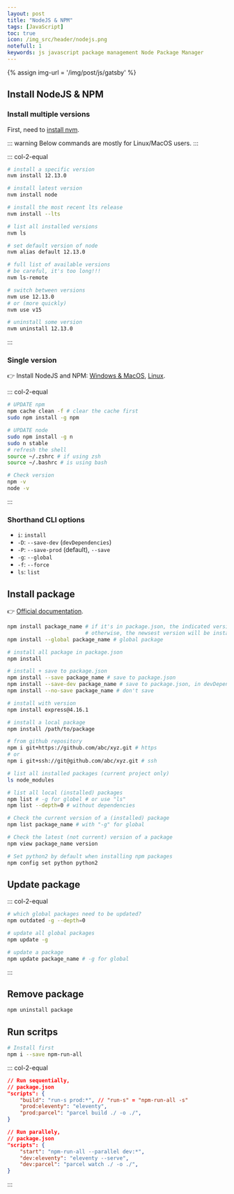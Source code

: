 ```yaml
---
layout: post
title: "NodeJS & NPM"
tags: [JavaScript]
toc: true
icon: /img_src/header/nodejs.png
notefull: 1
keywords: js javascript package management Node Package Manager
---
```


{% assign img-url = '/img/post/js/gatsby' %}

## Install NodeJS & NPM

### Install multiple versions

First, need to [install nvm](https://github.com/nvm-sh/nvm).

::: warning
Below commands are mostly for Linux/MacOS users.
:::

::: col-2-equal
``` bash
# install a specific version
nvm install 12.13.0
```

``` bash
# install latest version
nvm install node
```

``` bash
# install the most recent lts release
nvm install --lts
```

``` bash
# list all installed versions
nvm ls
```

``` bash
# set default version of node
nvm alias default 12.13.0
```

``` bash
# full list of available versions
# be careful, it's too long!!!
nvm ls-remote
```

``` bash
# switch between versions
nvm use 12.13.0
# or (more quickly)
nvm use v15
```

``` bash
# uninstall some version
nvm uninstall 12.13.0
```
:::



### Single version

:point_right: Install NodeJS and NPM: [Windows & MacOS](https://nodejs.org/en/download), [Linux](https://github.com/nodesource/distributions/blob/master/README.md#installation-instructions).

::: col-2-equal
``` bash
# UPDATE npm
npm cache clean -f # clear the cache first
sudo npm install -g npm
```

``` bash
# UPDATE node
sudo npm install -g n
sudo n stable
# refresh the shell
source ~/.zshrc # if using zsh
source ~/.bashrc # is using bash
```

``` bash
# Check version
npm -v
node -v
```
:::

### Shorthand CLI options

<div class="two-columns-list" markdown="1">

- `i`: `install`
- `-D`: `--save-dev` (`devDependencies`)
- `-P`: `--save-prod` (default), `--save`
- `-g`: `--global`
- `-f`: `--force`
- `ls`: `list`
</div>

## Install package

👉 [Official documentation](https://docs.npmjs.com/cli/install#:~:text=Install%20the%20dependencies%20in%20the,json%20.).

``` bash
npm install package_name # if it's in package.json, the indicated version will be installed
                         # otherwise, the newsest version will be installed
npm install --global package_name # global package
```

``` bash
# install all package in package.json
npm install
```

``` bash
# install + save to package.json
npm install --save package_name # save to package.json
npm install --save-dev package_name # save to package.json, in devDependencies
npm install --no-save package_name # don't save
```

``` bash
# install with version
npm install express@4.16.1
```

``` bash
# install a local package
npm install /path/to/package
```

``` bash
# from github repository
npm i git+https://github.com/abc/xyz.git # https
# or
npm i git+ssh://git@github.com/abc/xyz.git # ssh
```

``` bash
# list all installed packages (current project only)
ls node_modules
```

``` bash
# list all local (installed) packages
npm list # -g for globel # or use "ls"
npm list --depth=0 # without dependencies

# Check the current version of a (installed) package
npm list package_name # with "-g" for global

# Check the latest (not current) version of a package
npm view package_name version
```

``` bash
# Set python2 by default when installing npm packages
npm config set python python2
```

## Update package

::: col-2-equal
``` bash
# which global packages need to be updated?
npm outdated -g --depth=0

# update all global packages
npm update -g
```

``` bash
# update a package
npm update package_name # -g for global
```
:::

## Remove package

``` bash
npm uninstall package
```

## Run scritps

``` bash
# Install first
npm i --save npm-run-all
```

::: col-2-equal

``` json
// Run sequentially,
// package.json
"scripts": {
	"build": "run-s prod:*", // "run-s" = "npm-run-all -s"
	"prod:eleventy": "eleventy",
	"prod:parcel": "parcel build ./ -o ./",
}
```

``` json
// Run parallely,
// package.json
"scripts": {
	"start": "npm-run-all --parallel dev:*",
	"dev:eleventy": "eleventy --serve",
	"dev:parcel": "parcel watch ./ -o ./",
}
```
:::